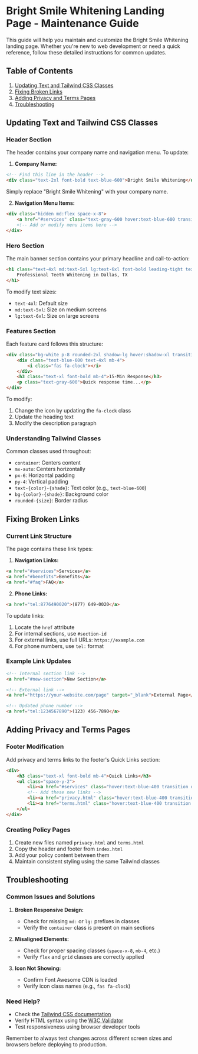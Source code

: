 # Bright Smile Whitening Landing Page - Maintenance Guide

This guide will help you maintain and customize the Bright Smile Whitening landing page. Whether you're new to web development or need a quick reference, follow these detailed instructions for common updates.

## Table of Contents
1. [Updating Text and Tailwind CSS Classes](#updating-text-and-tailwind-css-classes)
2. [Fixing Broken Links](#fixing-broken-links)
3. [Adding Privacy and Terms Pages](#adding-privacy-and-terms-pages)
4. [Troubleshooting](#troubleshooting)

## Updating Text and Tailwind CSS Classes

### Header Section
The header contains your company name and navigation menu. To update:

1. **Company Name:**
```html
<!-- Find this line in the header -->
<div class="text-2xl font-bold text-blue-600">Bright Smile Whitening</div>
```
Simply replace "Bright Smile Whitening" with your company name.

2. **Navigation Menu Items:**
```html
<div class="hidden md:flex space-x-8">
    <a href="#services" class="text-gray-600 hover:text-blue-600 transition duration-300">Services</a>
    <!-- Add or modify menu items here -->
</div>
```

### Hero Section
The main banner section contains your primary headline and call-to-action:

```html
<h1 class="text-4xl md:text-5xl lg:text-6xl font-bold leading-tight text-gray-900 mb-6">
    Professional Teeth Whitening in Dallas, TX
</h1>
```

To modify text sizes:
- `text-4xl`: Default size
- `md:text-5xl`: Size on medium screens
- `lg:text-6xl`: Size on large screens

### Features Section
Each feature card follows this structure:
```html
<div class="bg-white p-8 rounded-2xl shadow-lg hover:shadow-xl transition duration-300">
    <div class="text-blue-600 text-4xl mb-4">
        <i class="fas fa-clock"></i>
    </div>
    <h3 class="text-xl font-bold mb-4">15-Min Response</h3>
    <p class="text-gray-600">Quick response time...</p>
</div>
```

To modify:
1. Change the icon by updating the `fa-clock` class
2. Update the heading text
3. Modify the description paragraph

### Understanding Tailwind Classes
Common classes used throughout:
- `container`: Centers content
- `mx-auto`: Centers horizontally
- `px-6`: Horizontal padding
- `py-4`: Vertical padding
- `text-{color}-{shade}`: Text color (e.g., `text-blue-600`)
- `bg-{color}-{shade}`: Background color
- `rounded-{size}`: Border radius

## Fixing Broken Links

### Current Link Structure
The page contains these link types:

1. **Navigation Links:**
```html
<a href="#services">Services</a>
<a href="#benefits">Benefits</a>
<a href="#faq">FAQ</a>
```

2. **Phone Links:**
```html
<a href="tel:8776490020">(877) 649-0020</a>
```

To update links:
1. Locate the `href` attribute
2. For internal sections, use `#section-id`
3. For external links, use full URLs: `https://example.com`
4. For phone numbers, use `tel:` format

### Example Link Updates
```html
<!-- Internal section link -->
<a href="#new-section">New Section</a>

<!-- External link -->
<a href="https://your-website.com/page" target="_blank">External Page</a>

<!-- Updated phone number -->
<a href="tel:1234567890">(123) 456-7890</a>
```

## Adding Privacy and Terms Pages

### Footer Modification
Add privacy and terms links to the footer's Quick Links section:

```html
<div>
    <h3 class="text-xl font-bold mb-4">Quick Links</h3>
    <ul class="space-y-2">
        <li><a href="#services" class="hover:text-blue-400 transition duration-300">Services</a></li>
        <!-- Add these new links -->
        <li><a href="privacy.html" class="hover:text-blue-400 transition duration-300">Privacy Policy</a></li>
        <li><a href="terms.html" class="hover:text-blue-400 transition duration-300">Terms of Service</a></li>
    </ul>
</div>
```

### Creating Policy Pages
1. Create new files named `privacy.html` and `terms.html`
2. Copy the header and footer from `index.html`
3. Add your policy content between them
4. Maintain consistent styling using the same Tailwind classes

## Troubleshooting

### Common Issues and Solutions

1. **Broken Responsive Design:**
   - Check for missing `md:` or `lg:` prefixes in classes
   - Verify the `container` class is present on main sections

2. **Misaligned Elements:**
   - Check for proper spacing classes (`space-x-8`, `mb-4`, etc.)
   - Verify `flex` and `grid` classes are correctly applied

3. **Icon Not Showing:**
   - Confirm Font Awesome CDN is loaded
   - Verify icon class names (e.g., `fas fa-clock`)

### Need Help?
- Check the [Tailwind CSS documentation](https://tailwindcss.com/docs)
- Verify HTML syntax using the [W3C Validator](https://validator.w3.org/)
- Test responsiveness using browser developer tools

Remember to always test changes across different screen sizes and browsers before deploying to production.